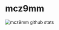 # mcz9mm

![mcz9mm github stats](https://github-readme-stats.vercel.app/api?username=mcz9mm&count_private=true?username=mcz9mm&show_icons=true)

